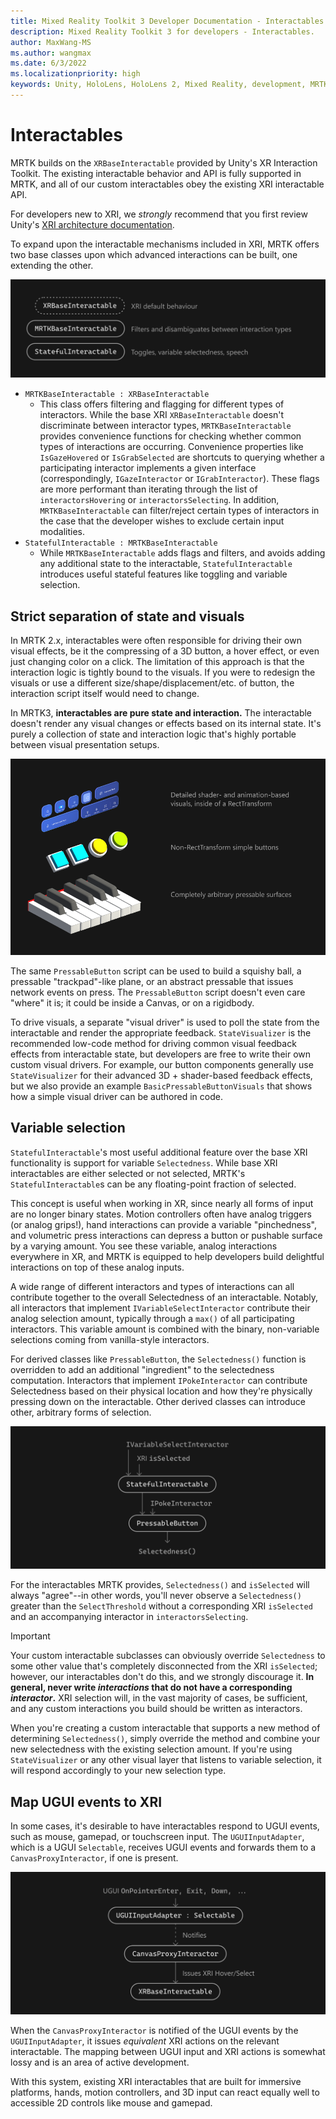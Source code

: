 ```yaml
---
title: Mixed Reality Toolkit 3 Developer Documentation - Interactables
description: Mixed Reality Toolkit 3 for developers - Interactables.
author: MaxWang-MS
ms.author: wangmax
ms.date: 6/3/2022
ms.localizationpriority: high
keywords: Unity, HoloLens, HoloLens 2, Mixed Reality, development, MRTK3, interactables
---
```


# Interactables

MRTK builds on the `XRBaseInteractable` provided by Unity's XR Interaction Toolkit. The existing interactable behavior and API is fully supported in MRTK, and all of our custom interactables obey the existing XRI interactable API.

For developers new to XRI, we _strongly_ recommend that you first review Unity's [XRI architecture documentation](https://docs.unity3d.com/Packages/com.unity.xr.interaction.toolkit@2.0/manual/architecture.html).

To expand upon the interactable mechanisms included in XRI, MRTK offers two base classes upon which advanced interactions can be built, one extending the other.

![Interactables inheritance diagram](images/interactable_classes.svg)

- `MRTKBaseInteractable : XRBaseInteractable`
    - This class offers filtering and flagging for different types of interactors. While the base XRI `XRBaseInteractable` doesn't discriminate between interactor types, `MRTKBaseInteractable` provides convenience functions for checking whether common types of interactions are occurring. Convenience properties like `IsGazeHovered` or `IsGrabSelected` are shortcuts to querying whether a participating interactor implements a given interface (correspondingly, `IGazeInteractor` or `IGrabInteractor`). These flags are more performant than iterating through the list of `interactorsHovering` or `interactorsSelecting`. In addition, `MRTKBaseInteractable` can filter/reject certain types of interactors in the case that the developer wishes to exclude certain input modalities.
- `StatefulInteractable : MRTKBaseInteractable`
  - While `MRTKBaseInteractable` adds flags and filters, and avoids adding any additional state to the interactable, `StatefulInteractable` introduces useful stateful features like toggling and variable selection.

## Strict separation of state and visuals

In MRTK 2.x, interactables were often responsible for driving their own visual effects, be it the compressing of a 3D button, a hover effect, or even just changing color on a click. The limitation of this approach is that the interaction logic is tightly bound to the visuals. If you were to redesign the visuals or use a different size/shape/displacement/etc. of button, the interaction script itself would need to change.

In MRTK3, **interactables are pure state and interaction.** The interactable doesn't render any visual changes or effects based on its internal state. It's purely a collection of state and interaction logic that's highly portable between visual presentation setups.

![Strict isolation of state and visuals](images/pressable.png)

The same `PressableButton` script can be used to build a squishy ball, a pressable "trackpad"-like plane, or an abstract pressable that issues network events on press. The `PressableButton` script doesn't even care "where" it is; it could be inside a Canvas, or on a rigidbody.

To drive visuals, a separate "visual driver" is used to poll the state from the interactable and render the appropriate feedback. `StateVisualizer` is the recommended low-code method for driving common visual feedback effects from interactable state, but developers are free to write their own custom visual drivers. For example, our button components generally use `StateVisualizer` for their advanced 3D + shader-based feedback effects, but we also provide an example `BasicPressableButtonVisuals` that shows how a simple visual driver can be authored in code.

## Variable selection

`StatefulInteractable`'s most useful additional feature over the base XRI functionality is support for variable `Selectedness`. While base XRI interactables are either selected or not selected, MRTK's `StatefulInteractable`s can be any floating-point fraction of selected.

This concept is useful when working in XR, since nearly all forms of input are no longer binary states. Motion controllers often have analog triggers (or analog grips!), hand interactions can provide a variable "pinchedness", and volumetric press interactions can depress a button or pushable surface by a varying amount. You see these variable, analog interactions everywhere in XR, and MRTK is equipped to help developers build delightful interactions on top of these analog inputs.

A wide range of different interactors and types of interactions can all contribute together to the overall Selectedness of an interactable. Notably, all interactors that implement `IVariableSelectInteractor` contribute their analog selection amount, typically through a `max()` of all participating interactors. This variable amount is combined with the binary, non-variable selections coming from vanilla-style interactors.

For derived classes like `PressableButton`, the `Selectedness()` function is overridden to add an additional "ingredient" to the selectedness computation. Interactors that implement `IPokeInteractor` can contribute Selectedness based on their physical location and how they're physically pressing down on the interactable. Other derived classes can introduce other, arbitrary forms of selection.

![Variable selectedness](images/selectedness.svg)

For the interactables MRTK provides, `Selectedness()` and `isSelected` will always "agree"--in other words, you'll never observe a `Selectedness()` greater than the `SelectThreshold` without a corresponding XRI `isSelected` and an accompanying interactor in `interactorsSelecting`.

> [!IMPORTANT]
> Your custom interactable subclasses can obviously override `Selectedness` to some other value that's completely disconnected from the XRI `isSelected`;  however, our interactables don't do this, and we strongly discourage it. **In general, never write *interactions* that do not have a corresponding *interactor*.** XRI selection will, in the vast majority of cases, be sufficient, and any custom interactions you build should be written as interactors.

When you're creating a custom interactable that supports a new method of determining `Selectedness()`, simply override the method and combine your new selectedness with the existing selection amount. If you're using `StateVisualizer` or any other visual layer that listens to variable selection, it will respond accordingly to your new selection type.

## Map UGUI events to XRI

In some cases, it's desirable to have interactables respond to UGUI events, such as mouse, gamepad, or touchscreen input. The `UGUIInputAdapter`, which is a UGUI `Selectable`, receives UGUI events and forwards them to a `CanvasProxyInteractor`, if one is present.

![UGUI adapter flow](images/UGUI.svg)

When the `CanvasProxyInteractor` is notified of the UGUI events by the `UGUIInputAdapter`, it issues _equivalent_ XRI actions on the relevant interactable. The mapping between UGUI input and XRI actions is somewhat lossy and is an area of active development.

With this system, existing XRI interactables that are built for immersive platforms, hands, motion controllers, and 3D input can react equally well to accessible 2D controls like mouse and gamepad.
